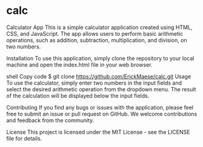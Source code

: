 # calc
Calculator App
This is a simple calculator application created using HTML, CSS, and JavaScript. The app allows users to perform basic arithmetic operations, such as addition, subtraction, multiplication, and division, on two numbers.

Installation
To use this application, simply clone the repository to your local machine and open the index.html file in your web browser.

shell
Copy code
$ git clone https://github.com/ErickMaese/calc.git
Usage
To use the calculator, simply enter two numbers in the input fields and select the desired arithmetic operation from the dropdown menu. The result of the calculation will be displayed below the input fields.

Contributing
If you find any bugs or issues with the application, please feel free to submit an issue or pull request on GitHub. We welcome contributions and feedback from the community.

License
This project is licensed under the MIT License - see the LICENSE file for details.